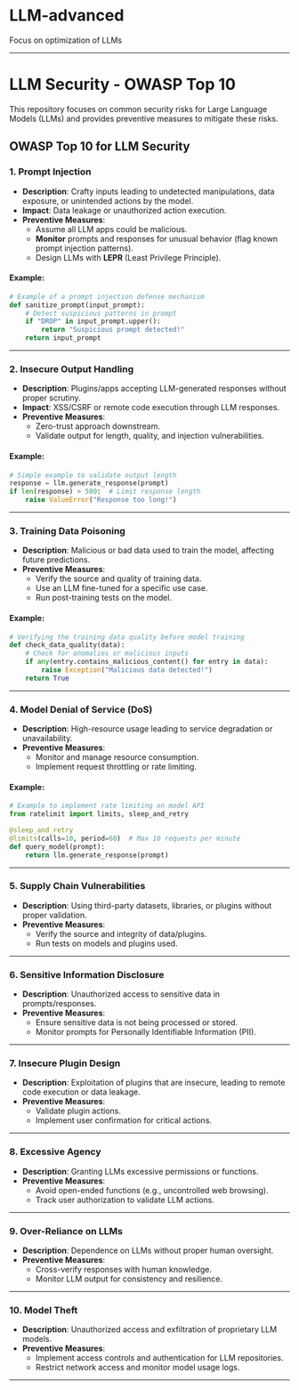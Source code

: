 
# LLM-advanced

Focus on optimization of LLMs

---

# LLM Security - OWASP Top 10

This repository focuses on common security risks for Large Language Models (LLMs) and provides preventive measures to mitigate these risks.

## OWASP Top 10 for LLM Security

### 1. **Prompt Injection**
   - **Description**: Crafty inputs leading to undetected manipulations, data exposure, or unintended actions by the model.
   - **Impact**: Data leakage or unauthorized action execution.
   - **Preventive Measures**:
     - Assume all LLM apps could be malicious.
     - **Monitor** prompts and responses for unusual behavior (flag known prompt injection patterns).
     - Design LLMs with **LEPR** (Least Privilege Principle).

#### Example:
```python
# Example of a prompt injection defense mechanism
def sanitize_prompt(input_prompt):
    # Detect suspicious patterns in prompt
    if "DROP" in input_prompt.upper():
        return "Suspicious prompt detected!"
    return input_prompt
```

---

### 2. **Insecure Output Handling**
   - **Description**: Plugins/apps accepting LLM-generated responses without proper scrutiny.
   - **Impact**: XSS/CSRF or remote code execution through LLM responses.
   - **Preventive Measures**:
     - Zero-trust approach downstream.
     - Validate output for length, quality, and injection vulnerabilities.

#### Example:
```python
# Simple example to validate output length
response = llm.generate_response(prompt)
if len(response) > 500:  # Limit response length
    raise ValueError("Response too long!")
```

---

### 3. **Training Data Poisoning**
   - **Description**: Malicious or bad data used to train the model, affecting future predictions.
   - **Preventive Measures**:
     - Verify the source and quality of training data.
     - Use an LLM fine-tuned for a specific use case.
     - Run post-training tests on the model.

#### Example:
```python
# Verifying the training data quality before model training
def check_data_quality(data):
    # Check for anomalies or malicious inputs
    if any(entry.contains_malicious_content() for entry in data):
        raise Exception("Malicious data detected!")
    return True
```

---

### 4. **Model Denial of Service (DoS)**
   - **Description**: High-resource usage leading to service degradation or unavailability.
   - **Preventive Measures**:
     - Monitor and manage resource consumption.
     - Implement request throttling or rate limiting.

#### Example:
```python
# Example to implement rate limiting on model API
from ratelimit import limits, sleep_and_retry

@sleep_and_retry
@limits(calls=10, period=60)  # Max 10 requests per minute
def query_model(prompt):
    return llm.generate_response(prompt)
```

---

### 5. **Supply Chain Vulnerabilities**
   - **Description**: Using third-party datasets, libraries, or plugins without proper validation.
   - **Preventive Measures**:
     - Verify the source and integrity of data/plugins.
     - Run tests on models and plugins used.

---

### 6. **Sensitive Information Disclosure**
   - **Description**: Unauthorized access to sensitive data in prompts/responses.
   - **Preventive Measures**:
     - Ensure sensitive data is not being processed or stored.
     - Monitor prompts for Personally Identifiable Information (PII).

---

### 7. **Insecure Plugin Design**
   - **Description**: Exploitation of plugins that are insecure, leading to remote code execution or data leakage.
   - **Preventive Measures**:
     - Validate plugin actions.
     - Implement user confirmation for critical actions.

---

### 8. **Excessive Agency**
   - **Description**: Granting LLMs excessive permissions or functions.
   - **Preventive Measures**:
     - Avoid open-ended functions (e.g., uncontrolled web browsing).
     - Track user authorization to validate LLM actions.

---

### 9. **Over-Reliance on LLMs**
   - **Description**: Dependence on LLMs without proper human oversight.
   - **Preventive Measures**:
     - Cross-verify responses with human knowledge.
     - Monitor LLM output for consistency and resilience.

---

### 10. **Model Theft**
   - **Description**: Unauthorized access and exfiltration of proprietary LLM models.
   - **Preventive Measures**:
     - Implement access controls and authentication for LLM repositories.
     - Restrict network access and monitor model usage logs.

---


